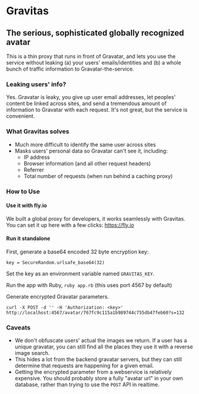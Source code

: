 # Gravitas 
## The serious, sophisticated globally recognized avatar

This is a thin proxy that runs in front of Gravatar, and lets you use the service without leaking (a) your users' emails/identities and (b) a whole bunch of traffic information to Gravatar-the-service.

### Leaking users' info?

Yes. Gravatar is leaky, you give up user email addresses, let peoples' content be linked across sites, and send a tremendous amount of information to Gravatar with each request. It's not great, but the service is convenient.


### What Gravitas solves

*  Much more difficult to identify the same user across sites
*  Masks users' personal data so Gravatar can't see it, including:
    * IP address
    * Browser information (and all other request headers)
    * Referrer
    * Total number of requests (when run behind a caching proxy)

### How to Use

#### Use it with fly.io

We built a global proxy for developers, it works seamlessly with Gravitas. You can set it up here with a few clicks: https://fly.io

#### Run it standalone

First, generate a base64 encoded 32 byte encryption key:

```
key = SecureRandom.urlsafe_base64(32)
```

Set the key as an environment variable named `GRAVITAS_KEY`.

Run the app with Ruby, `ruby app.rb` (this uses port 4567 by default)


Generate encrypted Gravatar parameters.
```
curl -X POST -d '' -H 'Authorization: <key>' http://localhost:4567/avatar/767fc9c115a1b989744c755db47feb60?s=132
```

### Caveats

* We don't obfuscate users' actual the images we return. If a user has a unique gravatar, you can still find all the places they use it with a reverse image search.
* This hides a lot from the backend gravatar servers, but they can still determine that requests are happening for a given email.
* Getting the encrypted parameter from a webservice is relatively expensive. You should probably store a fully "avatar url" in your own database, rather than trying to use the `POST` API in realtime.